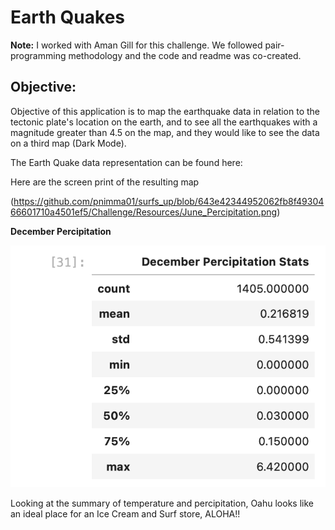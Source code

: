 # Earth Quakes

**Note:**
I worked with Aman Gill for this challenge. We followed pair-programming methodology and the code and readme was co-created.


## **Objective:**

Objective of this application is to map the earthquake data in relation to the tectonic plate's location on the earth, and to see all the earthquakes with a magnitude greater than 4.5 on the map, and they would like to see the data on a third map (Dark Mode).

The Earth Quake data representation can be found here:

Here are the screen print of the resulting map

(https://github.com/pnimma01/surfs_up/blob/643e42344952062fb8f4930466601710a4501ef5/Challenge/Resources/June_Percipitation.png)

**December Percipitation**

![December Temperature](https://github.com/pnimma01/surfs_up/blob/643e42344952062fb8f4930466601710a4501ef5/Challenge/Resources/December_Percipitaion.png)


Looking at the summary of temperature and percipitation, Oahu looks like an ideal place for an Ice Cream and Surf store, ALOHA!! 